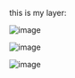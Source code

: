 this is my layer:

![image](https://github.com/faravps2020/lily58-wireless-zmk-config/assets/155816924/65905250-17ec-43bf-9a1b-fec568ad26af)

![image](https://github.com/faravps2020/lily58-wireless-zmk-config/assets/155816924/f432bddf-788a-4e97-a9f9-de9fb6bb7889)

![image](https://github.com/faravps2020/lily58-wireless-zmk-config/assets/155816924/b9b31934-5bd8-470b-a33a-3a1998ea8523)


